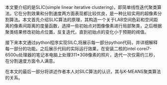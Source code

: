 本文要介绍的是SLIC(simple linear iterative clustering)，即简单线性迭代聚类算法。它在分割效果和分割速度两方面表现都比较优良，是一种比较实用的超像素分割算法。本文首先介绍SLIC算法的原理，其构造一个关于LAB空间色彩和空间距离的像素间距离的度量函数，选择一些初始点对图像像素进行局部聚类，之后根据聚类结果修改初始点位置，反复迭代，直到初始点的变化小于预期的阀值。

接下来本文通过python程序实现SILC,将展示每一部分python代码，并详细解释每一部分的功能。之后展示代码的实际运行效果，在安装二核的intel corei7-6500u处理器的笔记本电脑上处理311*308像素的照片，迭代一次仅需约三秒，在分割速度方面令人满意。

在本文的最后一部分将讲述作者本人对SILC算法的认识，其与K-MEANS聚类算法的关系。

